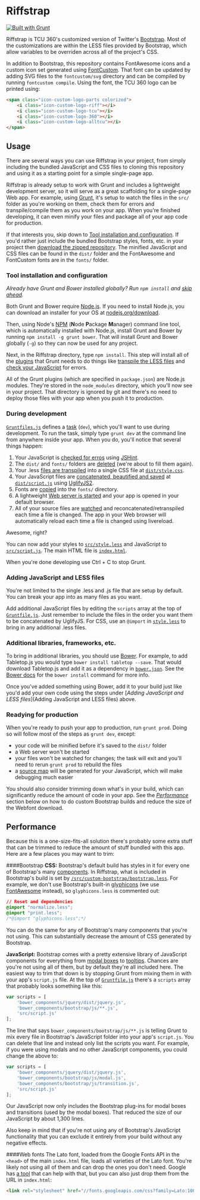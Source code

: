 Riffstrap
=========

[![Built with Grunt](https://cdn.gruntjs.com/builtwith.png)](http://gruntjs.com/)

Riffstrap is TCU 360's customized version of Twitter's [Bootstrap](http://getbootstrap.com/). Most of the customizations are within the LESS files provided by Bootstrap, which allow variables to be overriden across all of the project's CSS.

In addition to Bootstrap, this repository contains FontAwesome icons and a custom icon set generated using [FontCustom](http://fontcustom.com/). That font can be updated by adding SVG files to the `fontcustom/svg` directory and can be compiled by running `fontcustom compile`. Using the font, the TCU 360 logo can be printed using:

```html
<span class="icon-custom-logo-parts colorized">
	<i class="icon-custom-logo-riff"></i>
	<i class="icon-custom-logo-tcu"></i>
	<i class="icon-custom-logo-360"></i>
	<i class="icon-custom-logo-alltcu"></i>
</span>
```

## Usage

There are several ways you can use Riffstrap in your project, from simply including the bundled JavaScript and CSS files to cloning this repository and using it as a starting point for a simple single-page app.

Riffstrap is already setup to work with Grunt and includes a lightweight development server, so it will serve as a great scaffolding for a single-page Web app. For example, using [Grunt](http://gruntjs.com/), it's setup to watch the files in the `src/` folder as you're working on them, check them for errors and transpile/compile them as you work on your app. When you're finished developing, it can even minify your files and package all of your app code for production.

If that interests you, skip down to [Tool installation and configuration](#tool-installation-and-configuration). If you'd rather just include the bundled Bootstrap styles, fonts, etc. in your project then [download the zipped repository](https://github.com/tcu360/riffstrap/archive/gruntify.zip). The minified JavaScript and CSS files can be found in the `dist/` folder and the FontAwesome and FontCustom fonts are in the `fonts/` folder.

### Tool installation and configuration

*Already have Grunt and Bower installed globally? Run `npm install` and [skip ahead](during-development).*

Both Grunt and Bower require [Node.js](http://nodejs.org/). If you need to install Node.js, you can download an installer for your OS at [nodejs.org/download](http://nodejs.org/download/).

Then, using Node's [NPM](https://www.npmjs.org/) (**N**ode **P**ackage **M**anager) command line tool, which is automatically installed with Node.js, install Grunt and Bower by running `npm install -g grunt bower`. That will install Grunt and Bower globally (`-g`) so they can now be used for any project.

Next, in the Riffstrap directory, type `npm install`. This step will install all of the [plugins](http://gruntjs.com/plugins) that Grunt needs to do things like [transpile the LESS files](https://github.com/gruntjs/grunt-contrib-less) and [check your JavaScript](https://github.com/gruntjs/grunt-contrib-jshint) for errors.

All of the Grunt plugins (which are specified in `package.json`) are Node.js modules. They're stored in the `node_modules` directory, which you'll now see in your project. That directory is ignored by git and there's no need to deploy those files with your app when you push it to production.

### During development

[`Gruntfiles.js`](Gruntfile.js) defines a [task](http://gruntjs.com/configuring-tasks) (`dev`), which you'll want to use during development. To run the task, simply type `grunt dev` at the command line from anywhere inside your app. When you do, you'll notice that several things happen:

1. Your JavaScript is [checked for erros](https://github.com/tcu360/riffstrap/blob/6ecbc91e5a98c38bdca9620a701cc34229817814/Gruntfile.js#L40-L41) using [JSHint](http://www.jshint.com/).
2. The `dist/` and `fonts/` folders are [deleted](https://github.com/tcu360/riffstrap/blob/6ecbc91e5a98c38bdca9620a701cc34229817814/Gruntfile.js#L66-L70) (we're about to fill them again).
3. Your .less [files are transpiled](https://github.com/tcu360/riffstrap/blob/6ecbc91e5a98c38bdca9620a701cc34229817814/Gruntfile.js#L17-L38) into a single CSS file at [`dist/style.css`](dist/style.css).
4. Your JavaScript files are [concatenated, beautified and saved](https://github.com/tcu360/riffstrap/blob/6ecbc91e5a98c38bdca9620a701cc34229817814/Gruntfile.js#L43-L64) at [`dist/script.js`](dist/script.js) using [UglifyJS2](https://github.com/mishoo/UglifyJS2).
5. Fonts are [copied](https://github.com/tcu360/riffstrap/blob/6ecbc91e5a98c38bdca9620a701cc34229817814/Gruntfile.js#L72-L85) into the `fonts/` directory.
6. A lightweight [Web server is started](https://github.com/tcu360/riffstrap/blob/6ecbc91e5a98c38bdca9620a701cc34229817814/Gruntfile.js#L87-L127) and your app is opened in your default browser.
7. All of your source files are [watched](https://github.com/tcu360/riffstrap/blob/6ecbc91e5a98c38bdca9620a701cc34229817814/Gruntfile.js#L100-L129) and reconcatenated/retranspiled each time a file is changed. The app in your Web browser will automatically reload each time a file is changed using livereload.

Awesome, right?

You can now add your styles to [`src/style.less`](src/style.less) and JavaScript to [`src/script.js`](src/script.js). The main HTML file is [`index.html`](index.html).

When you're done developing use Ctrl + C to stop Grunt.

### Adding JavaScript and LESS files

You're not limited to the single .less and .js file that are setup by default. You can break your app into as many files as you want.

Add additional JavaScript files by editing the `scripts` array at the top of [`Gruntfile.js`](Gruntfile.js). Just remember to include the files in the order you want them to be concatenated by UglifyJS. For CSS, use an `@import` in [`style.less`](src/style.less) to bring in any additional .less files.

### Additional libraries, frameworks, etc.

To bring in additional libraries, you should use [Bower](http://bower.io/). For example, to add Tabletop.js you would type `bower install tabletop --save`. That would download Tabletop.js and add it as a dependency in [`bower.json`](bower.json). See the [Bower docs](http://bower.io/) for the `bower install` command for more info.

Once you've added something using Bower, add it to your build just like you'd add your own code using the steps under [*Adding JavaScript and LESS files*](Adding JavaScript and LESS files) above.

### Readying for production

When you're ready to push your app to production, run `grunt prod`. Doing so will follow most of the steps as `grunt dev`, except:
- your code will be minified before it's saved to the `dist/` folder
- a Web server won't be started
- your files won't be watched for changes; the task will exit and you'll need to rerun `grunt prod` to rebuild the files
- a [source map](http://www.html5rocks.com/en/tutorials/developertools/sourcemaps/) will be generated for your JavaScript, which will make debugging much easier

You should also consider trimming down what's in your build, which can significantly reduce the amount of code in your app. See the [*Performance*](#performance) section below on how to do custom Bootstrap builds and reduce the size of the Webfont download.

## Performance

Because this is a one-size-fits-all solution there's probably some extra stuff that can be trimmed to reduce the amount of stuff bundled with this app. Here are a few places you may want to trim:

####Bootstrap
**CSS:** Bootstrap's default build has styles in it for every one of Bootstrap's many [components](http://getbootstrap.com/components/). In Riffstrap, what is included in Bootstrap's build is set by [`/src/custom-bootstrap/bootstrap.less`](https://github.com/tcu360/riffstrap/blob/master/src/custom-bootstrap/bootstrap.less). For example, we don't use Bootstrap's built-in [glyphicons](http://getbootstrap.com/components/#glyphicons) (we use [FontAwesome](http://fontawesome.io/) instead), so `glyphicons.less` is commented out:

```css
// Reset and dependencies
@import "normalize.less";
@import "print.less";
/*@import "glyphicons.less";*/
```

You can do the same for any of Bootstrap's many components that you're not using. This can substantially decrease the amount of CSS generated by Bootstrap.

**JavaScript:** Bootstrap comes with a pretty extensive library of JavaScript components for everything from [modal boxes](http://getbootstrap.com/javascript/#modals) to [tooltips](http://getbootstrap.com/javascript/#tooltips). Chances are you're not using all of them, but by default they're all included here. The easiest way to trim that down is by stopping Grunt from mixing them in with your app's `script.js` file. At the top of [`Gruntfile.js`](https://github.com/tcu360/riffstrap/blob/master/Gruntfile.js) there's a `scripts` array that probably looks something like this:

```javascript
var scripts = [
	'bower_components/jquery/dist/jquery.js',
	'bower_components/bootstrap/js/**.js',
	'src/script.js'
];
```

The line that says `bower_components/bootstrap/js/**.js` is telling Grunt to mix every file in Bootstrap's JavaScript folder into your app's `script.js`. You can delete that line and instead only list the scripts you want. For example, if you were using modals and no other JavaScript components, you could change the above to:

```javascript
var scripts = [
	'bower_components/jquery/dist/jquery.js',
	'bower_components/bootstrap/js/modal.js',
	'bower_components/bootstrap/js/transition.js',
	'src/script.js'
];
```

Our JavaScript now only includes the Bootstrap plug-ins for modal boxes and transitions (used by the modal boxes). That reduced the size of our JavaScript by about 1,300 lines.

Also keep in mind that if you're not using any of Bootstrap's JavaScript functionality that you can exclude it entirely from your build without any negative effects.

####Web fonts
The Lato font, loaded from the Google Fonts API in the `<head>` of the main `index.html` file, loads all varieties of the Lato font. You're likely not using all of them and can drop the ones you don't need. Google has [a tool](https://www.google.com/fonts#UsePlace:use/Collection:Lato) that can help with that, but you can also just drop them from the URL in `index.html`:

```html
<link rel="stylesheet" href="//fonts.googleapis.com/css?family=Lato:100,300,400,700,900,100italic,300italic,400italic,700italic,900italic">
```
